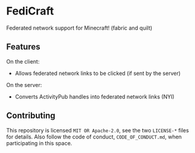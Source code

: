 # FediCraft

Federated network support for Minecraft! (fabric and quilt)

## Features

On the client:

- Allows federated network links to be clicked (if sent by the server)

On the server:

- Converts ActivityPub handles into federated network links (NYI)

## Contributing

This repository is licensed `MIT OR Apache-2.0`, see the two `LICENSE-*` files
for details. Also follow the code of conduct, `CODE_OF_CONDUCT.md`, when
participating in this space.

